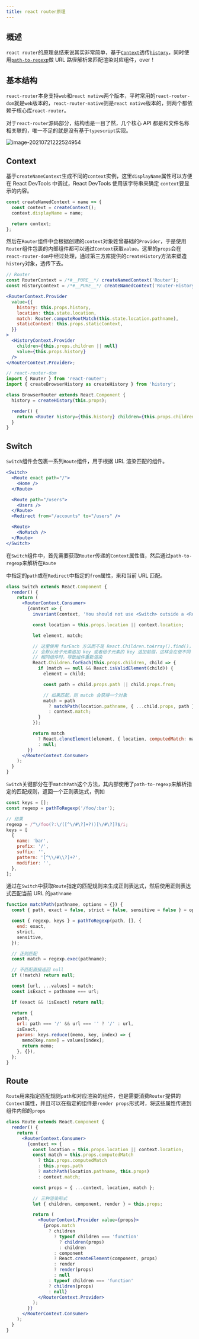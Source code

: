 ```yaml
---
title: react router原理
---
```


## 概述

`react router`的原理总结来说其实非常简单，基于[`Context`](https://zh-hans.reactjs.org/docs/context.html)透传[`history`](https://github.com/browserstate/history.js/)，同时使用[`path-to-regexp`](https://github.com/pillarjs/path-to-regexp)做 URL 路径解析来匹配渲染对应组件，over！

## 基本结构

`react-router`本身支持`web`和`react native`两个版本，平时常用的`react-router-dom`就是`web`版本的，`react-router-native`则是`react native`版本的，则两个都依赖于核心库`react-router`。

对于`react-router`源码部分，结构也是一目了然，几个核心 API 都是和文件名称相关联的，唯一不足的就是没有基于`typescript`实现。

![image-20210721222524954](../../images/image-20210721222524954.png)

## Context

基于`createNameContext`生成不同的`context`实例，这里`displayName`属性可以方便在 React DevTools 中调试，React DevTools 使用该字符串来确定 `context`要显示的内容。

```javascript
const createNamedContext = name => {
  const context = createContext();
  context.displayName = name;

  return context;
};
```

然后在`Router`组件中会根据创建的`context`对象姓曾基础的`Provider`，于是使用`Router`组件包裹的内部组件都可以通过`Context`获取`value`。这里的`props`会在`react-router-dom`中经过处理，通过第三方库提供的`createHistory`方法来塑造`history`对象，透传下去。

```jsx | pure
// Router
const RouterContext = /*#__PURE__*/ createNamedContext('Router');
const HistoryContext = /*#__PURE__*/ createNamedContext('Router-History');

<RouterContext.Provider
  value={{
    history: this.props.history,
    location: this.state.location,
    match: Router.computeRootMatch(this.state.location.pathname),
    staticContext: this.props.staticContext,
  }}
>
  <HistoryContext.Provider
    children={this.props.children || null}
    value={this.props.history}
  />
</RouterContext.Provider>;

// react-router-dom
import { Router } from 'react-router';
import { createBrowserHistory as createHistory } from 'history';

class BrowserRouter extends React.Component {
  history = createHistory(this.props);

  render() {
    return <Router history={this.history} children={this.props.children} />;
  }
}
```

## Switch

`Switch`组件会包裹一系列`Route`组件，用于根据 URL 渲染匹配的组件。

```jsx | pure
<Switch>
  <Route exact path="/">
    <Home />
  </Route>

  <Route path="/users">
    <Users />
  </Route>
  <Redirect from="/accounts" to="/users" />

  <Route>
    <NoMatch />
  </Route>
</Switch>
```

在`Switch`组件中，首先需要获取`Router`传递的`Context`属性值，然后通过`path-to-regexp`来解析在`Route`

中指定的`path`或在`Redirect`中指定的`from`属性，来和当前 URL 匹配。

```jsx | pure
class Switch extends React.Component {
  render() {
    return (
      <RouterContext.Consumer>
        {context => {
          invariant(context, 'You should not use <Switch> outside a <Router>');

          const location = this.props.location || context.location;

          let element, match;

          // 这里使用 forEach 方法而不是 React.Children.toArray().find()，是因为 toArray
          // 会默认给子元素追加 key 或者给子元素的 key 追加前缀，这样会在使不同 URL 渲染指定的
          // 相同组件时，导致组件重新渲染
          React.Children.forEach(this.props.children, child => {
            if (match == null && React.isValidElement(child)) {
              element = child;

              const path = child.props.path || child.props.from;

              // 如果匹配，则 match 会获得一个对象
              match = path
                ? matchPath(location.pathname, { ...child.props, path })
                : context.match;
            }
          });

          return match
            ? React.cloneElement(element, { location, computedMatch: match })
            : null;
        }}
      </RouterContext.Consumer>
    );
  }
}
```

`Switch`关键部分在于`matchPath`这个方法，其内部使用了`path-to-regexp`来解析指定的匹配规则，返回一个正则表达式，例如

```javascript
const keys = [];
const regexp = pathToRegexp('/foo/:bar');

// 结果
regexp = /^\/foo(?:\/([^\/#\?]+?))[\/#\?]?$/i;
keys = [
  {
    name: 'bar',
    prefix: '/',
    suffix: '',
    pattern: '[^\\/#\\?]+?',
    modifier: '',
  },
];
```

通过在`Switch`中获取`Route`指定的匹配规则来生成正则表达式，然后使用正则表达式匹配当前 URL 的`pathname`

```javascript
function matchPath(pathname, options = {}) {
  const { path, exact = false, strict = false, sensitive = false } = options;

  const { regexp, keys } = pathToRegexp(path, [], {
    end: exact,
    strict,
    sensitive,
  });

  // 正则匹配
  const match = regexp.exec(pathname);

  // 不匹配直接返回 null
  if (!match) return null;

  const [url, ...values] = match;
  const isExact = pathname === url;

  if (exact && !isExact) return null;

  return {
    path,
    url: path === '/' && url === '' ? '/' : url,
    isExact,
    params: keys.reduce((memo, key, index) => {
      memo[key.name] = values[index];
      return memo;
    }, {}),
  };
}
```

## Route

`Route`用来指定匹配规则`path`和对应渲染的组件，也是需要消费`Router`提供的`Context`属性，并且可以在指定的组件是`render props`形式时，将这些属性传递到组件内部的`props`

```jsx | pure
class Route extends React.Component {
  render() {
    return (
      <RouterContext.Consumer>
        {context => {
          const location = this.props.location || context.location;
          const match = this.props.computedMatch
            ? this.props.computedMatch
            : this.props.path
            ? matchPath(location.pathname, this.props)
            : context.match;

          const props = { ...context, location, match };

          // 三种渲染形式
          let { children, component, render } = this.props;

          return (
            <RouterContext.Provider value={props}>
              {props.match
                ? children
                  ? typeof children === 'function'
                    ? children(props)
                    : children
                  : component
                  ? React.createElement(component, props)
                  : render
                  ? render(props)
                  : null
                : typeof children === 'function'
                ? children(props)
                : null}
            </RouterContext.Provider>
          );
        }}
      </RouterContext.Consumer>
    );
  }
}
```
